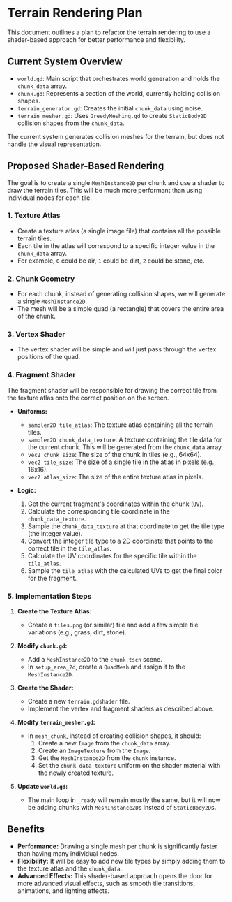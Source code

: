 # Terrain Rendering Plan

This document outlines a plan to refactor the terrain rendering to use a shader-based approach for better performance and flexibility.

## Current System Overview

- `world.gd`: Main script that orchestrates world generation and holds the `chunk_data` array.
- `chunk.gd`: Represents a section of the world, currently holding collision shapes.
- `terrain_generator.gd`: Creates the initial `chunk_data` using noise.
- `terrain_mesher.gd`: Uses `GreedyMeshing.gd` to create `StaticBody2D` collision shapes from the `chunk_data`.

The current system generates collision meshes for the terrain, but does not handle the visual representation.

## Proposed Shader-Based Rendering

The goal is to create a single `MeshInstance2D` per chunk and use a shader to draw the terrain tiles. This will be much more performant than using individual nodes for each tile.

### 1. Texture Atlas

- Create a texture atlas (a single image file) that contains all the possible terrain tiles.
- Each tile in the atlas will correspond to a specific integer value in the `chunk_data` array.
- For example, `0` could be air, `1` could be dirt, `2` could be stone, etc.

### 2. Chunk Geometry

- For each chunk, instead of generating collision shapes, we will generate a single `MeshInstance2D`.
- The mesh will be a simple quad (a rectangle) that covers the entire area of the chunk.

### 3. Vertex Shader

- The vertex shader will be simple and will just pass through the vertex positions of the quad.

### 4. Fragment Shader

The fragment shader will be responsible for drawing the correct tile from the texture atlas onto the correct position on the screen.

- **Uniforms:**

  - `sampler2D tile_atlas`: The texture atlas containing all the terrain tiles.
  - `sampler2D chunk_data_texture`: A texture containing the tile data for the current chunk. This will be generated from the `chunk_data` array.
  - `vec2 chunk_size`: The size of the chunk in tiles (e.g., 64x64).
  - `vec2 tile_size`: The size of a single tile in the atlas in pixels (e.g., 16x16).
  - `vec2 atlas_size`: The size of the entire texture atlas in pixels.

- **Logic:**
  1.  Get the current fragment's coordinates within the chunk (`UV`).
  2.  Calculate the corresponding tile coordinate in the `chunk_data_texture`.
  3.  Sample the `chunk_data_texture` at that coordinate to get the tile type (the integer value).
  4.  Convert the integer tile type to a 2D coordinate that points to the correct tile in the `tile_atlas`.
  5.  Calculate the UV coordinates for the specific tile within the `tile_atlas`.
  6.  Sample the `tile_atlas` with the calculated UVs to get the final color for the fragment.

### 5. Implementation Steps

1.  **Create the Texture Atlas:**

    - Create a `tiles.png` (or similar) file and add a few simple tile variations (e.g., grass, dirt, stone).

2.  **Modify `chunk.gd`:**

    - Add a `MeshInstance2D` to the `chunk.tscn` scene.
    - In `setup_area_2d`, create a `QuadMesh` and assign it to the `MeshInstance2D`.

3.  **Create the Shader:**

    - Create a new `terrain.gdshader` file.
    - Implement the vertex and fragment shaders as described above.

4.  **Modify `terrain_mesher.gd`:**

    - In `mesh_chunk`, instead of creating collision shapes, it should:
      1.  Create a new `Image` from the `chunk_data` array.
      2.  Create an `ImageTexture` from the `Image`.
      3.  Get the `MeshInstance2D` from the `chunk` instance.
      4.  Set the `chunk_data_texture` uniform on the shader material with the newly created texture.

5.  **Update `world.gd`:**
    - The main loop in `_ready` will remain mostly the same, but it will now be adding chunks with `MeshInstance2D`s instead of `StaticBody2D`s.

## Benefits

- **Performance:** Drawing a single mesh per chunk is significantly faster than having many individual nodes.
- **Flexibility:** It will be easy to add new tile types by simply adding them to the texture atlas and the `chunk_data`.
- **Advanced Effects:** This shader-based approach opens the door for more advanced visual effects, such as smooth tile transitions, animations, and lighting effects.
